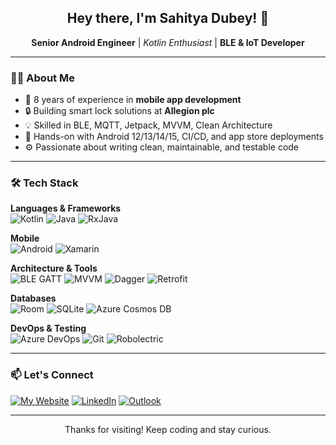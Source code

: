 <h2 align="center">Hey there, I'm Sahitya Dubey! 👋</h2>
<p align="center">
  <strong>Senior Android Engineer</strong> | <em>Kotlin Enthusiast</em> | <strong>BLE & IoT Developer</strong>
</p>

---

### 👨‍💻 About Me
- 🧠 8 years of experience in **mobile app development**
- 🔒 Building smart lock solutions at **Allegion plc**
- 💡 Skilled in BLE, MQTT, Jetpack, MVVM, Clean Architecture
- 📱 Hands-on with Android 12/13/14/15, CI/CD, and app store deployments
- ⚙️ Passionate about writing clean, maintainable, and testable code

---

### 🛠️ Tech Stack

**Languages & Frameworks**  
![Kotlin](https://img.shields.io/badge/Kotlin-7F52FF?style=flat&logo=kotlin&logoColor=white)
![Java](https://img.shields.io/badge/Java-007396?style=flat&logo=java&logoColor=white)
![RxJava](https://img.shields.io/badge/RxJava-B7178C?style=flat&logo=reactivex&logoColor=white)

**Mobile**  
![Android](https://img.shields.io/badge/Android-3DDC84?style=flat&logo=android&logoColor=white)
![Xamarin](https://img.shields.io/badge/Xamarin-3498DB?style=flat&logo=xamarin&logoColor=white)

**Architecture & Tools**  
<img src="https://img.shields.io/badge/BLE_GATT-Communication-blue?style=flat&logo=bluetooth&logoColor=white" alt="BLE GATT" />
![MVVM](https://img.shields.io/badge/MVVM-Architecture-green)
![Dagger](https://img.shields.io/badge/Dagger-FF6D00?style=flat&logo=google&logoColor=white)
![Retrofit](https://img.shields.io/badge/Retrofit-009688?style=flat)

**Databases**  
![Room](https://img.shields.io/badge/Room-DB-blue)
![SQLite](https://img.shields.io/badge/SQLite-003B57?style=flat&logo=sqlite&logoColor=white)
![Azure Cosmos DB](https://img.shields.io/badge/Cosmos--DB-0078D4?style=flat&logo=microsoftazure&logoColor=white)

**DevOps & Testing**  
![Azure DevOps](https://img.shields.io/badge/Azure_DevOps-0078D7?style=flat&logo=azuredevops&logoColor=white)
![Git](https://img.shields.io/badge/Git-F05032?style=flat&logo=git&logoColor=white)
![Robolectric](https://img.shields.io/badge/Robolectric-Unit--Test-lightgrey)

---
### 📫 Let's Connect

[![My Website](https://img.shields.io/badge/My%20Website-Visit-blue?style=flat&logo=googlechrome&logoColor=white)](https://sahityadubey.github.io/)
[![LinkedIn](https://img.shields.io/badge/LinkedIn-blue?style=flat&logo=linkedin&logoColor=white)](https://www.linkedin.com/in/sahityadubey)
[![Outlook](https://img.shields.io/badge/Email-Outlook-blue?style=flat&logo=microsoftoutlook&logoColor=white)](mailto:sahityadubey@outlook.com)

---

<p align="center">Thanks for visiting! Keep coding and stay curious.</p>
